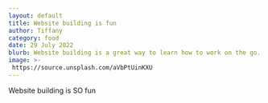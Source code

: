 ```yaml
---
layout: default
title: Website building is fun
author: Tiffany
category: food
date: 29 July 2022
blurb: Website building is a great way to learn how to work on the go. Travel, explore and work on the go. We tell you everything you need to know.
image: >-
 https://source.unsplash.com/aVbPtUinKXU
---
```


Website building is SO fun